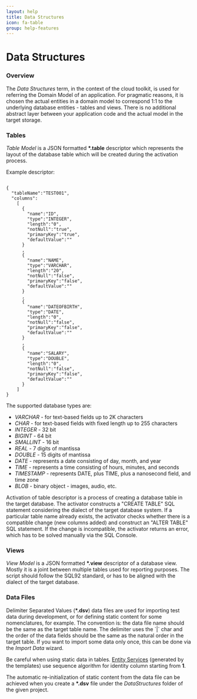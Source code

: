 ```yaml
---
layout: help
title: Data Structures
icon: fa-table
group: help-features
---
```


Data Structures
===

### Overview


The *Data Structures* term, in the context of the cloud toolkit, is used for referring the Domain Model of an application. For pragmatic reasons, it is chosen the actual entities in a domain model to correspond 1:1 to the underlying database entities - tables and views. There is no additional abstract layer between your application code and the actual model in the target storage.

### Tables

*Table Model* is a JSON formatted **\*.table** descriptor which represents the layout of the database table which will be created during the activation process.

Example descriptor:
<pre><code>
{
  "tableName":"TEST001",
  "columns":
    [
      {
        "name":"ID",
        "type":"INTEGER",
        "length":"0",
        "notNull":"true",
        "primaryKey":"true",
        "defaultValue":""
      }
      ,
      {
        "name":"NAME",
        "type":"VARCHAR",
        "length":"20",
        "notNull":"false",
        "primaryKey":"false",
        "defaultValue":""
      }
      ,
      {
        "name":"DATEOFBIRTH",
        "type":"DATE",
        "length":"0",
        "notNull":"false",
        "primaryKey":"false",
        "defaultValue":""
      }
      ,
      {
        "name":"SALARY",
        "type":"DOUBLE",
        "length":"0",
        "notNull":"false",
        "primaryKey":"false",
        "defaultValue":""
      }
    ]
}
</code></pre>

The supported database types are:

*	*VARCHAR*     - for text-based fields up to 2K characters
*	*CHAR*        - for text-based fields with fixed length up to 255 characters
*	*INTEGER*     - 32 bit
*	*BIGINT*      - 64 bit
*	*SMALLINT*    - 16 bit
*	*REAL*        - 7 digits of mantissa
*	*DOUBLE*      - 15 digits of mantissa
*	*DATE*        - represents a date consisting of day, month, and year
*	*TIME*        - represents a time consisting of hours, minutes, and seconds
*	*TIMESTAMP*   - represents DATE, plus TIME, plus a nanosecond field, and time zone
*	*BLOB*        - binary object - images, audio, etc.

Activation of table descriptor is a process of creating a database table in the target database. The activator constructs a "CREATE TABLE" SQL statement considering the dialect of the target database system. If a particular table name already exists, the activator checks whether there is a compatible change (new columns added) and construct an "ALTER TABLE" SQL statement. If the change is incompatible, the activator returns an error, which has to be solved manually via the SQL Console.

### Views

*View Model* is a JSON formatted **\*.view** descriptor of a database view. Mostly it is a joint between multiple tables used for reporting purposes. The script should follow the SQL92 standard, or has to be aligned with the dialect of the target database.

### Data Files

Delimiter Separated Values (**\*.dsv**) data files are used for importing test data during development, or for defining static content for some nomenclatures, for example. The convention is: the data file name should be the same as the target table name. The delimiter uses the \`|\` char and the order of the data fields should be the same as the natural order in the target table. If you want to import some data only once, this can be done via the *Import Data* wizard.

Be careful when using static data in tables. [Entity Services](entity_service.html) (generated by the templates) use sequence algorithm for identity column starting from **1**.

The automatic re-initialization of static content from the data file can be achieved when you create a **\*.dsv** file under the *DataStructures* folder of the given project.
